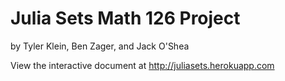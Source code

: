 # Julia Sets Math 126 Project
by Tyler Klein, Ben Zager, and Jack O'Shea

View the interactive document at <http://juliasets.herokuapp.com> 
